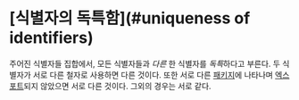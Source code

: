 # [식별자의 독특함](#uniqueness of identifiers)

주어진 식별자들 집합에서, 모든 식별자들과 *다른* 한 식별자를 *독특*하다고 부른다. 두 식별자가 서로 다른 철자로 사용하면 다른 것이다. 또한 서로 다른 [패키지](/Packages/)에 나타나며 [엑스포트](/Declarations%20and%20scope/exported_identifiers.html)되지 않았으면 서로 다른 것이다. 그외의 경우는 서로 같다.
